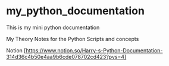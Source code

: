 # my_python_documentation
This is my mini python documentation

My Theory Notes for the Python Scripts and concepts

Notion [https://www.notion.so/Harry-s-Python-Documentation-314d36c4b50e4aa9b6cde078702cd423?pvs=4]
